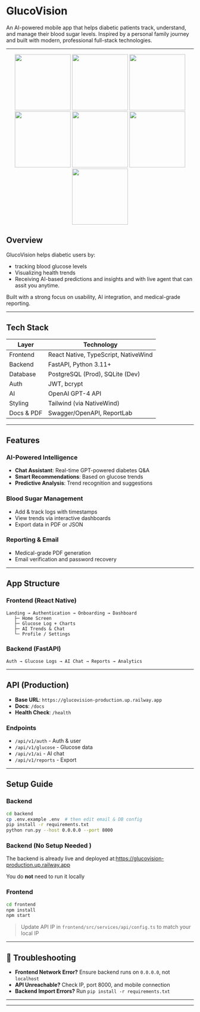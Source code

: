 # GlucoVision

An AI-powered mobile app that helps diabetic patients track, understand, and manage their blood sugar levels. Inspired by a personal family journey and built with modern, professional full-stack technologies.

---
<p align="center"> 
   <img src="https://github.com/user-attachments/assets/453de58e-aa0b-4be5-a40f-f3c77d64ffb6" width="150" />
   <img src= "https://github.com/user-attachments/assets/c1dbdcf3-3766-4e99-bdbe-a31ca90474f9" width="150">
    <img src="https://github.com/user-attachments/assets/de3397d2-605a-4104-8a41-f1330a9425e2" width="150" />
   <img src="https://github.com/user-attachments/assets/d60d7847-9f6b-4e77-9c04-5721358c3246" width="150" /> 
   <img src= "https://github.com/user-attachments/assets/de88028a-d884-4042-8768-16c505a271f1" width="150">
   <img src = "https://github.com/user-attachments/assets/a3e1a84e-b797-40aa-a8ad-de95fc3b6d93" width="150">
   <img src = "https://github.com/user-attachments/assets/18f20bf2-9929-4844-b0f7-723c23d090ee" width=150"


</p>






## Overview

GlucoVision helps diabetic users by:

- tracking blood glucose levels
- Visualizing health trends
- Receiving AI-based predictions and insights and with live agent that can assit you anytime.

Built with a strong focus on usability, AI integration, and medical-grade reporting.

---

## Tech Stack

| Layer      | Technology                           |
| ---------- | ------------------------------------ |
| Frontend   | React Native, TypeScript, NativeWind |
| Backend    | FastAPI, Python 3.11+                |
| Database   | PostgreSQL (Prod), SQLite (Dev)      |
| Auth       | JWT, bcrypt                          |
| AI         | OpenAI GPT-4 API                     |
| Styling    | Tailwind (via NativeWind)            |
| Docs & PDF | Swagger/OpenAPI, ReportLab           |

---

## Features

### AI-Powered Intelligence

- **Chat Assistant**: Real-time GPT-powered diabetes Q\&A
- **Smart Recommendations**: Based on glucose trends
- **Predictive Analysis**: Trend recognition and suggestions

### Blood Sugar Management

- Add & track logs with timestamps
- View trends via interactive dashboards
- Export data in PDF or JSON

### Reporting & Email

- Medical-grade PDF generation
- Email verification and password recovery

---

##  App Structure

### Frontend (React Native)

```
Landing → Authentication → Onboarding → Dashboard
   ├─ Home Screen
   ├─ Glucose Log + Charts
   ├─ AI Trends & Chat
   └─ Profile / Settings
```

### Backend (FastAPI)

```
Auth → Glucose Logs → AI Chat → Reports → Analytics
```

---

##  API (Production)

- **Base URL**: `https://glucovision-production.up.railway.app`
- **Docs**: `/docs`
- **Health Check**: `/health`

### Endpoints

- `/api/v1/auth` - Auth & user
- `/api/v1/glucose` - Glucose data
- `/api/v1/ai` - AI chat
- `/api/v1/reports` - Export

---

##  Setup Guide

### Backend

```bash
cd backend
cp .env.example .env  # then edit email & DB config
pip install -r requirements.txt
python run.py --host 0.0.0.0 --port 8000
```
### Backend (No Setup Needed )

The backend is already live and deployed at:https://glucovision-production.up.railway.app

You do **not** need to run it locally

### Frontend

```bash
cd frontend
npm install
npm start
```

> Update API IP in `frontend/src/services/api/config.ts` to match your local IP

---

## 🔧 Troubleshooting

- **Frontend Network Error?** Ensure backend runs on `0.0.0.0`, not `localhost`
- **API Unreachable?** Check IP, port 8000, and mobile connection
- **Backend Import Errors?** Run `pip install -r requirements.txt`

---


---
